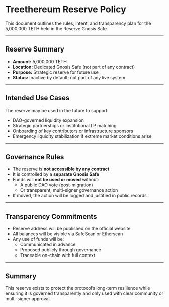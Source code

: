 # Treethereum Reserve Policy

This document outlines the rules, intent, and transparency plan for the 5,000,000 TETH held in the Reserve Gnosis Safe.

---

## Reserve Summary

- **Amount:** 5,000,000 TETH
- **Location:** Dedicated Gnosis Safe (not part of any contract)
- **Purpose:** Strategic reserve for future use
- **Status:** Inactive by default; not part of any live system

---

## Intended Use Cases

The reserve may be used in the future to support:

- DAO-governed liquidity expansion
- Strategic partnerships or institutional LP matching
- Onboarding of key contributors or infrastructure sponsors
- Emergency liquidity stabilization if extreme market conditions arise

---

## Governance Rules

- The reserve is **not accessible by any contract**
- It is controlled by a **separate Gnosis Safe**
- Funds will **not be used or moved** without:
  - A public DAO vote (post-migration)
  - Or transparent, multi-signer governance action
- If moved, the action will be logged and justified in public records

---

## Transparency Commitments

- Reserve address will be published on the official website
- All balances will be visible via SafeScan or Etherscan
- Any use of funds will be:
  - Communicated in advance
  - Proposed publicly through governance
  - Traceable on-chain with full context

---

## Summary

This reserve exists to protect the protocol’s long-term resilience while ensuring it is governed transparently and only used with clear community or multi-signer approval.

